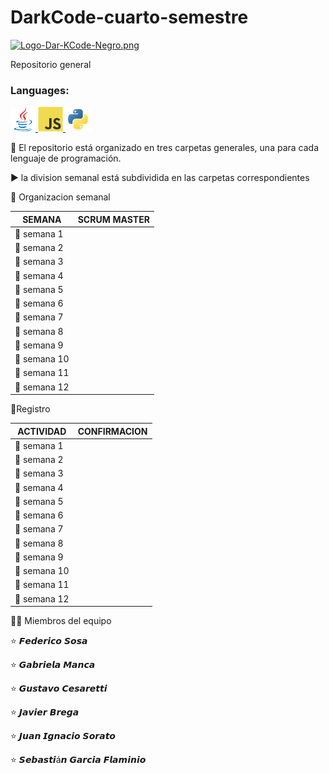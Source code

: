 # DarkCode-cuarto-semestre
[![Logo-Dar-KCode-Negro.png](https://i.postimg.cc/HsjxDwbs/Logo-Dar-KCode-Negro.png)](https://postimg.cc/tYQyFVrL)

 Repositorio general                                                                                                                                                     
<h3 align="left">Languages:</h3>
<p align="left"> <a href="https://www.java.com" target="_blank" rel="noreferrer"> <img src="https://raw.githubusercontent.com/devicons/devicon/master/icons/java/java-original.svg" alt="java" width="40" height="40"/> </a> <a href="https://developer.mozilla.org/en-US/docs/Web/JavaScript" target="_blank" rel="noreferrer"> <img src="https://raw.githubusercontent.com/devicons/devicon/master/icons/javascript/javascript-original.svg" alt="javascript" width="40" height="40"/> </a> <a href="https://www.python.org" target="_blank" rel="noreferrer"> <img src="https://raw.githubusercontent.com/devicons/devicon/master/icons/python/python-original.svg" alt="python" width="40" height="40"/> </a> </p>

📁 El repositorio está organizado en tres carpetas generales, una para cada lenguaje de programación.

▶ la division semanal está subdividida en las carpetas correspondientes

📆 Organizacion semanal 

| SEMANA       | SCRUM MASTER     |
|------------- | -------------    |
| 📍  semana 1  |     |
| 📍  semana 2  |     |
| 📍  semana 3	 |  |
| 📍  semana 4	 |     |
| 📍  semana 5	 | |
| 📍  semana 6  |   |
| 📍  semana 7  |     |
| 📍  semana 8  |   |
| 📍  semana 9  |   |
| 📍  semana 10  |   |
| 📍  semana 11 ||
| 📍  semana 12  |   |

📝Registro

| ACTIVIDAD    | CONFIRMACION   |
|------------- | -------------  |
| 📍  semana 1  |             |
| 📍  semana 2  |             |
| 📍  semana 3	 |             |
| 📍  semana 4	 |             |
| 📍  semana 5  |             |
| 📍  semana 6  |             |
| 📍  semana 7  |             |
| 📍  semana 8  |             |
| 📍  semana 9  |            |
| 📍  semana 10 |           |
| 📍  semana 11 |           |
| 📍  semana 12 |        |

👨‍💻 Miembros del equipo    

⭐ 𝙁𝙚𝙙𝙚𝙧𝙞𝙘𝙤 𝙎𝙤𝙨𝙖                             
         
⭐ 𝙂𝙖𝙗𝙧𝙞𝙚𝙡𝙖 𝙈𝙖𝙣𝙘𝙖                         

⭐ 𝙂𝙪𝙨𝙩𝙖𝙫𝙤 𝘾𝙚𝙨𝙖𝙧𝙚𝙩𝙩𝙞             

⭐ 𝙅𝙖𝙫𝙞𝙚𝙧 𝘽𝙧𝙚𝙜𝙖         

⭐ 𝙅𝙪𝙖𝙣 𝙄𝙜𝙣𝙖𝙘𝙞𝙤 𝙎𝙤𝙧𝙖𝙩𝙤             

⭐ 𝙎𝙚𝙗𝙖𝙨𝙩𝙞á𝙣 𝙂𝙖𝙧𝙘𝙞𝙖 𝙁𝙡𝙖𝙢𝙞𝙣𝙞𝙤              
